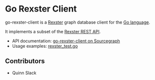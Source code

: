 Go Rexster Client
====================================

go-rexster-client is a
[Rexster](https://github.com/tinkerpop/rexster/wiki) graph database
client for the [Go language](http://golang.org/).

It implements a subset of the
[Rexster REST API](https://github.com/tinkerpop/rexster/wiki/Basic-REST-API).

* API documentation:
  [go-rexster-client on Sourcegraph](https://sourcegraph.com/github.com/sqs/go-rexster-client)
* Usage examples:
  [rexster_test.go](https://github.com/sqs/go-rexster-client/blob/master/rexster_test.go)


Contributors
------------------------------------

* Quinn Slack
